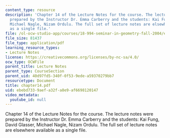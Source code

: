 ```yaml
---
content_type: resource
description: 'Chapter 14 of the Lecture Notes for the course. The lecture notes were
  prepared by the Instructor Dr. Emma Carberry and the students: Kai Fung, David Glasser,
  Michael Nagle, Nizam Ordulu. The full set of lecture notes are elsewhere available
  as a single file.'
file: /ol-ocw-studio-app/courses/18-994-seminar-in-geometry-fall-2004/ebebd7339aefa32fa8e9af6698120147_chapter14.pdf
file_size: 81437
file_type: application/pdf
learning_resource_types:
- Lecture Notes
license: https://creativecommons.org/licenses/by-nc-sa/4.0/
ocw_type: OCWFile
parent_title: Lecture Notes
parent_type: CourseSection
parent_uid: 40d97fd5-340f-0f53-9ede-a59370279bb7
resourcetype: Document
title: chapter14.pdf
uid: ebebd733-9aef-a32f-a8e9-af6698120147
video_metadata:
  youtube_id: null
---
```

Chapter 14 of the Lecture Notes for the course. The lecture notes were prepared by the Instructor Dr. Emma Carberry and the students: Kai Fung, David Glasser, Michael Nagle, Nizam Ordulu. The full set of lecture notes are elsewhere available as a single file.